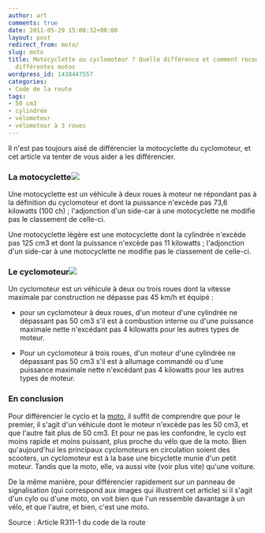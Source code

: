 ```yaml
---
author: art
comments: true
date: 2011-05-29 15:00:32+00:00
layout: post
redirect_from: moto/
slug: moto
title: Motocyclette ou cyclomoteur ? Quelle différence et comment reconnaître les
  différentes motos
wordpress_id: 1438447557
categories:
- Code de la route
tags:
- 50 cm3
- cylindrée
- vélomoteur
- vélomoteur à 3 roues
---
```


Il n'est pas toujours aisé de différencier la motocyclette du cyclomoteur, et cet article va tenter de vous aider a les différencier.



### La motocyclette![](https://static.irz.fr/2011/05/moto.png)



Une motocyclette est un véhicule à deux roues à moteur ne répondant pas à la définition du cyclomoteur et dont la puissance n'excède pas 73,6 kilowatts (100 ch) ; l'adjonction d'un side-car à une motocyclette ne modifie pas le classement de celle-ci.

Une motocyclette légère est une motocyclette dont la cylindrée n'excède pas 125 cm3 et dont la puissance n'excède pas 11 kilowatts ; l'adjonction d'un side-car à une motocyclette ne modifie pas le classement de celle-ci.



### Le cyclomoteur[![](https://static.irz.fr/2011/05/cyclo.png)](https://static.irz.fr/2011/05/cyclo.png)



Un cyclomoteur est un véhicule à deux ou trois roues dont la vitesse maximale par construction ne dépasse pas 45 km/h et équipé :




    
  * pour un cyclomoteur à deux roues, d'un moteur d'une cylindrée ne dépassant pas 50 cm3 s'il est à combustion interne ou d'une puissance maximale nette n'excédant pas 4 kilowatts pour les autres types de moteur.

    
  * Pour un cyclomoteur à trois roues, d'un moteur d'une cylindrée ne dépassant pas 50 cm3 s'il est à allumage commandé ou d'une puissance maximale nette n'excédant pas 4 kilowatts pour les autres types de moteur.





### En conclusion



Pour différencier le cyclo et la [moto](http://irz.fr/?s=moto), il suffit de comprendre que pour le premier, il s'agit d'un véhicule dont le moteur n'excède pas les 50 cm3, et que l'autre fait plus de 50 cm3. Et pour ne pas les confondre, le cyclo est moins rapide et moins puissant, plus proche du vélo que de la moto. Bien qu'aujourd'hui les principaux cyclomoteurs en circulation soient des scooters, un cyclomoteur est à la base une bicyclette munie d'un petit moteur. Tandis que la moto, elle, va aussi vite (voir plus vite) qu'une voiture.

De la même manière, pour différencier rapidement sur un panneau de signalisation (qui correspond aux images qui illustrent cet article) si il s'agit d'un cylo ou d'une moto, on voit bien que l'un ressemble davantage à un vélo, et que l'autre, et bien, c'est une moto.

Source : Article R311-1 du code de la route
